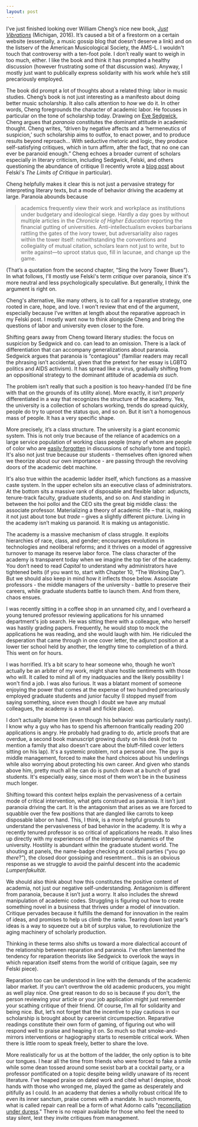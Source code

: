 ```yaml
---
layout: post
---
```


I’ve just finished looking over William Cheng’s nice new book, <a href="https://www.press.umich.edu/9293551/just_vibrations" target="blank">*Just Vibrations*</a> (Michigan, 2016). It’s caused a bit of a firestorm on a certain website (essentially, a music gossip blog that doesn’t deserve a link) and on the listserv of the American Musicological Society, the AMS-L. I wouldn't touch that controversy with a ten-foot pole. I don’t really want to weigh in too much, either. I like the book and think it has prompted a healthy discussion (however frustrating some of that discussion was). Anyway, I mostly just want to publically express solidarity with his work while he’s still precariously employed.

The book did prompt a lot of thoughts about a related thing: labor in music studies. Cheng’s book is not just interesting as a manifesto about doing better music scholarship. It also calls attention to *how* we do it. In other words, Cheng foregrounds the character of academic labor. He focuses in particular on the tone of scholarship today. Drawing on
<a href="https://www.dukeupress.edu/touching-feeling" target="blank">Eve Sedgwick</a>, Cheng argues that *paranoia* constitutes the dominant attitude in academic thought. Cheng writes, “driven by negative affects and a ‘hermeneutics of suspicion,’ such scholarship aims to outfox, to enact power, and to produce results beyond reproach… With seductive rhetoric and logic, they produce self-satisfying critiques, which in turn affirm, after the fact, that no one can ever be paranoid enough.” Cheng echoes a broader current of scholars especially in literary criticism, including Sedgwick, Felski, and others questioning the abundance of critique (I recently wrote a
<a href="http://jarekpaulervin.com/2016/07/17/Critique-Unlimited.html" target="blank">blog post</a> about Felski's *The Limits of Critique* in particular).

Cheng helpfully makes it clear this is not just a pervasive strategy for interpreting literary texts, but a mode of behavior driving the academy at large. Paranoia abounds because

<blockquote>
academics frequently view their work and workplace as institutions under budgetary and ideological siege. Hardly a day goes by without multiple articles in the <i>Chronicle of Higher Education</i> reporting the financial gutting of universities. Anti-intellectualism evokes barbarians rattling the gates of the ivory tower, but adversariality also rages within the tower itself: notwithstanding the conventions and collegiality of mutual citation, scholars learn not just to write, but to write against—to uproot status quo, fill in lacunae, and change up the game.
</blockquote>

(That’s a quotation from the second chapter, “Sing the Ivory Tower Blues”). In what follows, I'll mostly use Felski's term *critique* over paranoia, since it's more neutral and less psychologically speculative. But generally, I think the argument is right on.

Cheng's alternative, like many others, is to call for a reparative strategy, one rooted in care, hope, and love. I won't review that end of the argument, especially because I’ve written at length about the reparative approach in my Felski post. I mostly want now to think alongside Cheng and bring the questions of labor and university even closer to the fore.

Shifting gears away from Cheng toward literary studies: the focus on suspicion by Sedgwick and co. can lead to an omission. There is a lack of differentiation that can accompany generalizations about paranoia. Sedgwick argues that paranoia is “contagious” (familiar readers may recall the phrasing isn’t accidental, given that the pretext for her essay is LGBTQ politics and AIDS activism). It has spread like a virus, gradually shifting from an oppositional strategy to the dominant attitude of academia *as such*.

The problem isn’t really that such a position is too heavy-handed (I’d be fine with that on the grounds of its utility alone). More exactly, it isn’t *properly* differentiated in a way that recognizes the structure of the academy. Yes, the university is a collection of scholars working, trends do spread quickly, people do try to uproot the status quo, and so on. But it isn't a homogenous mass of people. It has a very specific shape.

More precisely, it’s a class structure. The university is a giant economic system. This is not only true because of the reliance of academics on a large service population of working class people (many of whom are people of color who are
<a href="http://www.nytimes.com/2016/10/26/us/harvard-reaches-tentative-agreement-to-end-cafeteria-workers-strike.html" target="blank">easily forgotten</a> in discussions of scholarly tone and topic). It's also not just true because our students - themselves often ignored when we theorize about our own importance - are passing through the revolving doors of the academic debt machine.

It's also true within the academic ladder itself, which functions as a massive caste system. In the upper echelon sits an executive class of administrators. At the bottom sits a massive rank of disposable and flexible labor: adjuncts, tenure-track faculty, graduate students, and so on. And standing in between the hoi polloi and the CEO sits the great big middle class: the associate professor. Materializing a theory of academic life – that is, making it not just about tone but *trade* – gives a slightly different picture. Living in the academy isn’t making us paranoid. It is making us antagonistic.

The academy is a massive mechanism of class struggle. It exploits hierarchies of race, class, and gender; encourages revolutions in technologies and neoliberal reforms; and it thrives on a model of aggressive turnover to manage its reserve labor force. The class character of the academy is transparent today when we imagine the top tier of the academy. You don’t need to read *Capital* to understand why administrators have tightened belts (if you want to, start with Chapter 10, “The Working Day”). But we should also keep in mind how it inflects those below. Associate professors - the middle managers of the university - battle to preserve their careers, while graduate students battle to launch them. And from there, chaos ensues.

I was recently sitting in a coffee shop in an unnamed city, and I overheard a young tenured professor reviewing applications for his unnamed department's job search. He was sitting there with a colleague, who herself was hastily grading papers. Frequently, he would stop to mock the applications he was reading, and she would laugh with him. He ridiculed the desperation that came through in one cover letter, the adjunct position at a lower tier school held by another, the lengthy time to completion of a third. This went on for hours.

I was horrified. It’s a bit scary to hear someone who, though he won’t actually be an arbiter of my work, might share hostile sentiments with those who will. It called to mind all of my inadquacies and the likely possibility I won't find a job. I was also furious. It was a blatant moment of someone enjoying the power that comes at the expense of two hundred precariously employed graduate students and junior faculty (I stopped myself from saying something, since even though I doubt we have any mutual colleagues, the academy is a small and fickle place).

I don’t actually blame him (even though his behavior was particularly nasty). I know why a guy who has to spend his afternoon frantically reading 200 applications is angry. He probably had grading to do, article proofs that are overdue, a second book manuscript growing dusty on his desk (not to mention a family that also doesn't care about the bluff-filled cover letters sitting on his lap). It's a systemic problem, not a personal one. The guy is middle management, forced to make the hard choices about his underlings while also worrying about protecting his own career. And given who stands above him, pretty much all he can do is punch down at a bunch of grad students. It's especially easy, since most of them won’t be in the business much longer.

Shifting toward this context helps explain the pervasiveness of a certain mode of critical intervention, what gets construed as paranoia. It isn’t just paranoia driving the cart. It is the antagonism that arises as we are forced to squabble over the few positions that are dangled like carrots to keep disposable labor on hand. This, I think, is a more helpful grounds to understand the pervasiveness of bad behavior in the academy. It is why a recently tenured professor is so critical of applications he reads. It also lines up directly with my experiences of the interpersonal dynamics of the university. Hostility is abundant within the graduate student world. The shouting at panels, the name-badge checking at cocktail parties (“you go *there*?”), the closed door gossiping and resentment… this is an obvious response as we struggle to avoid the painful descent into the academic *Lumpenfakultät*.

We should also think about how this constitutes the positive content of academia, not just our negative self-understanding. Antagonism is different from paranoia, because it isn’t just a worry. It also includes the shrewd manipulation of academic codes. Struggling is figuring out how to create something novel in a business that thrives under a model of innovation. Critique pervades because it fulfills the demand for innovation in the realm of ideas, and promises to help us climb the ranks. Tearing down last year’s ideas is a way to squeeze out a bit of surplus value, to revolutionize the aging machinery of scholarly production.

Thinking in these terms also shifts us toward a more dialectical account of the relationship between reparation and paranoia. I’ve often lamented the tendency for reparation theorists like Sedgwick to overlook the ways in which reparation itself stems from the world of critique (again, see my Felski piece).

Reparation too can be understood in line with the demands of the academic labor market. If you can’t overthrow the old academic producers, you might as well play nice. One great reason to do so is because if you don’t, the person reviewing your article or your job application might just remember your scathing critique of their friend. Of course, I’m all for solidarity and being nice. But, let’s not forget that the incentive to play cautious in our scholarship is brought about by careerist circumspection. Reparative readings constitute their own form of gaming, of figuring out who will respond well to praise and heaping it on. So much so that smoke-and-mirrors interventions or hagiography starts to resemble critical work. When there is little room to speak freely, better to share the love.

More realistically for us at the bottom of the ladder, the only option is to bite our tongues. I hear all the time from friends who were forced to fake a smile while some dean tossed around some sexist barb at a cocktail party, or a professor pontificated on a topic despite being wildly unaware of its recent literature. I've heaped praise on dated work and cited what I despise, shook hands with those who wronged me, played the game as desperately and pitifully as I could. In an academy that denies a wholly robust critical life to even its inner sanctum, praise comes with a mandate. In such moments, what is called repair can reall be a form of what Adorno calls "<a href="https://books.google.com/books?id=zR8cVTNLLjwC&pg=PA151&lpg=PA151&dq=adorno+reconciliation+under+duress&source=bl&ots=9FhmqjLlRu&sig=Cl4TcBT45ikKKN3zKvbwCkwY02s&hl=en&sa=X&ved=0ahUKEwjrhd_qxvvPAhVI6YMKHd5sC6MQ6AEIJjAB#v=onepage&q=adorno%20reconciliation%20under%20duress&f=false" target="blank">reconciliation under duress</a>." There is no repair available for those who feel the need to stay silent, lest they invite critiques from management.
